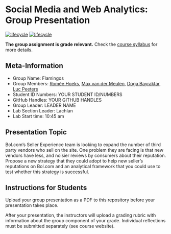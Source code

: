 # Social Media and Web Analytics: Group Presentation

[![lifecycle](https://img.shields.io/badge/lifecycle-maturing-blue.svg)](https://www.tidyverse.org/lifecycle/#maturing)
[![lifecycle](https://img.shields.io/badge/version-2022-red.svg)]()

**The group assignment is grade relevant.**
Check the [course syllabus](https://tisem-digital-marketing.github.io/2022-smwa/assets/syllabus.pdf) for more details.

## Meta-Information

* Group Name: Flamingos
* Group Members: [Romée Hoeks](https://github.com/romeehoeks), [Max van der Meulen](https://github.com/FikkieUvT), [Doga Bayraktar](https://github.com/dogabayraktar), [Luc Peeters](https://github.com/LucPeeters21)
* Student ID Numbers: YOUR STUDENT ID/NUMBERS
* GitHub Handles: YOUR GITHUB HANDLES
* Group Leader: LEADER NAME 
* Lab Section Leader: Lachlan 
* Lab Start time: 10:45 am 

## Presentation Topic
Bol.com’s Seller Experience team is looking to expand the number of third party vendors who sell on the site. One problem they are facing is that new vendors have less, and noisier reviews by consumers about their reputation. Propose a new strategy that they could adopt to help new seller’s reputations on Bol.com and an analytical framework that you could use to test whether this strategy is successful.

## Instructions for Students

Upload your group presentation as a PDF to this repository before your presentation takes place.

After your presentation, the instructors will upload a grading rubric with information about the group component of your grade.
Individual reflections must be submitted separately (see course website).
